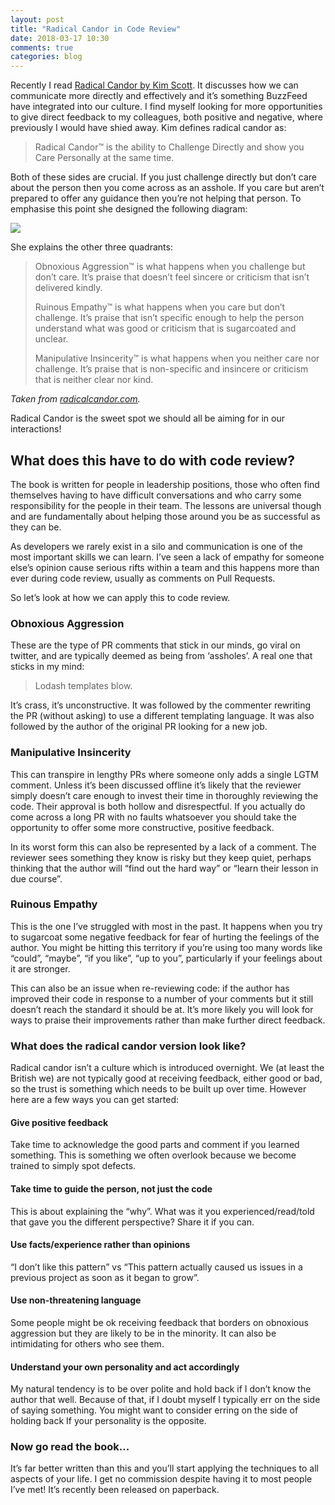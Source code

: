 ```yaml
---
layout: post
title: "Radical Candor in Code Review"
date: 2018-03-17 10:30
comments: true
categories: blog
---
```


Recently I read [Radical Candor by Kim Scott](https://www.amazon.co.uk/Radical-Candor-What-Want-Saying/dp/1509845380/ref=sr_1_1). It discusses how we can communicate more directly and effectively and it’s something BuzzFeed have integrated into our culture. I find myself looking for more opportunities to give direct feedback to my colleagues, both positive and negative, where previously I would have shied away. Kim defines radical candor as:

<blockquote>Radical Candor™ is the ability to Challenge Directly and show you Care Personally at the same time.</blockquote>

Both of these sides are crucial. If you just challenge directly but don’t care about the person then you come across as an asshole. If you care but aren’t prepared to offer any guidance then you’re not helping that person. To emphasise this point she designed the following diagram:

<img src="/images/radical-candor.png" />

She explains the other three quadrants:

<blockquote>Obnoxious Aggression™ is what happens when you challenge but don’t care. It’s praise that doesn’t feel sincere or criticism that isn’t delivered kindly.

Ruinous Empathy™ is what happens when you care but don’t challenge. It’s praise that isn’t specific enough to help the person understand what was good or criticism that is sugarcoated and unclear.

Manipulative Insincerity™ is what happens when you neither care nor challenge. It’s praise that is non-specific and insincere or criticism that is neither clear nor kind.</blockquote>

<i>Taken from [radicalcandor.com](radicalcandor.com).</i>

Radical Candor is the sweet spot we should all be aiming for in our interactions!

<h2>What does this have to do with code review?</h2>

The book is written for people in leadership positions, those who often find themselves having to have difficult conversations and who carry some responsibility for the people in their team. The lessons are universal though and are fundamentally about helping those around you be as successful as they can be.

As developers we rarely exist in a silo and communication is one of the most important skills we can learn. I’ve seen a lack of empathy for someone else’s opinion cause serious rifts within a team and this happens more than ever during code review, usually as comments on Pull Requests.

So let’s look at how we can apply this to code review.

<h3>Obnoxious Aggression</h3>

These are the type of PR comments that stick in our minds, go viral on twitter, and are typically deemed as being from ‘assholes’. A real one that sticks in my mind:

<blockquote>Lodash templates blow.</blockquote>

It’s crass, it’s unconstructive. It was followed by the commenter rewriting the PR (without asking) to use a different templating language. It was also followed by the author of the original PR looking for a new job.

<h3>Manipulative Insincerity</h3>

This can transpire in lengthy PRs where someone only adds a single LGTM comment. Unless it’s been discussed offline it’s likely that the reviewer simply doesn’t care enough to invest their time in thoroughly reviewing the code. Their approval is both hollow and disrespectful. If you actually do come across a long PR with no faults whatsoever you should take the opportunity to offer some more constructive, positive feedback.

In its worst form this can also be represented by a lack of a comment. The reviewer sees something they know is risky but they keep quiet, perhaps thinking that the author will “find out the hard way” or “learn their lesson in due course”.

<h3>Ruinous Empathy</h3>

This is the one I’ve struggled with most in the past. It happens when you try to sugarcoat some negative feedback for fear of hurting the feelings of the author. You might be hitting this territory if you’re using too many words like “could”, “maybe”, “if you like”, “up to you”, particularly if your feelings about it are stronger.

This can also be an issue when re-reviewing code: if the author has improved their code in response to a number of your comments but it still doesn’t reach the standard it should be at. It’s more likely you will look for ways to praise their improvements rather than make further direct feedback.

<h3>What does the radical candor version look like?</h3>

Radical candor isn’t a culture which is introduced overnight. We (at least the British we) are not typically good at receiving feedback, either good or bad, so the trust is something which needs to be built up over time. However here are a few ways you can get started:

<h4>Give positive feedback</h4>

Take time to acknowledge the good parts and comment if you learned something. This is something we often overlook because we become trained to simply spot defects.

<h4>Take time to guide the person, not just the code</h4>
This is about explaining the “why”. What was it you experienced/read/told that gave you the different perspective? Share it if you can.

<h4>Use facts/experience rather than opinions</h4>
“I don’t like this pattern” vs “This pattern actually caused us issues in a previous project as soon as it began to grow”.

<h4>Use non-threatening language</h4>
Some people might be ok receiving feedback that borders on obnoxious aggression but they are likely to be in the minority. It can also be intimidating for others who see them.

<h4>Understand your own personality and act accordingly</h4>
My natural tendency is to be over polite and hold back if I don’t know the author that well. Because of that, if I doubt myself I typically err on the side of saying something. You might want to consider erring on the side of holding back If your personality is the opposite.

<h3>Now go read the book...</h3>
It’s far better written than this and you’ll start applying the techniques to all aspects of your life. I get no commission despite having it to most people I’ve met! It’s recently been released on paperback.
